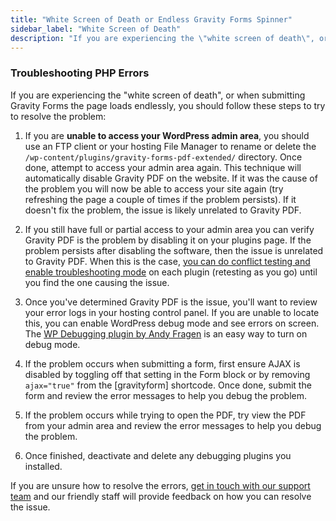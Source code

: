```yaml
---
title: "White Screen of Death or Endless Gravity Forms Spinner"
sidebar_label: "White Screen of Death"
description: "If you are experiencing the \"white screen of death\", or when submitting Gravity Forms the page loads endlessly you should follow these steps."
---
```


### Troubleshooting PHP Errors

If you are experiencing the "white screen of death", or when submitting Gravity Forms the page loads endlessly, you should follow these steps to try to resolve the problem:

1.  If you are **unable to access your WordPress admin area**, you should use an FTP client or your hosting File Manager to rename or delete the `/wp-content/plugins/gravity-forms-pdf-extended/` directory. Once done, attempt to access your admin area again. This technique will automatically disable Gravity PDF on the website. If it was the cause of the problem you will now be able to access your site again (try refreshing the page a couple of times if the problem persists). If it doesn't fix the problem, the issue is likely unrelated to Gravity PDF.

2.  If you still have full or partial access to your admin area you can verify Gravity PDF is the problem by disabling it on your plugins page. If the problem persists after disabling the software, then the issue is unrelated to Gravity PDF. When this is the case, [you can do conflict testing and enable troubleshooting mode](https://docs.gravityforms.com/conflict-testing-using-health-check-plugin/#enabling-the-troubleshooting-mode-for-gravity-forms-) on each plugin (retesting as you go) until you find the one causing the issue.

3.  Once you've determined Gravity PDF is the issue, you'll want to review your error logs in your hosting control panel. If you are unable to locate this, you can enable WordPress debug mode and see errors on screen. The [WP Debugging plugin by Andy Fragen](https://wordpress.org/plugins/wp-debugging/) is an easy way to turn on debug mode.

4.  If the problem occurs when submitting a form, first ensure AJAX is disabled by toggling off that setting in the Form block or by removing `ajax="true"` from the [gravityform] shortcode. Once done, submit the form and review the error messages to help you debug the problem.

5.  If the problem occurs while trying to open the PDF, try view the PDF from your admin area and review the error messages to help you debug the problem.

6.  Once finished, deactivate and delete any debugging plugins you installed.

If you are unsure how to resolve the errors, [get in touch with our support team](https://gravitypdf.com/support/) and our friendly staff will provide feedback on how you can resolve the issue.